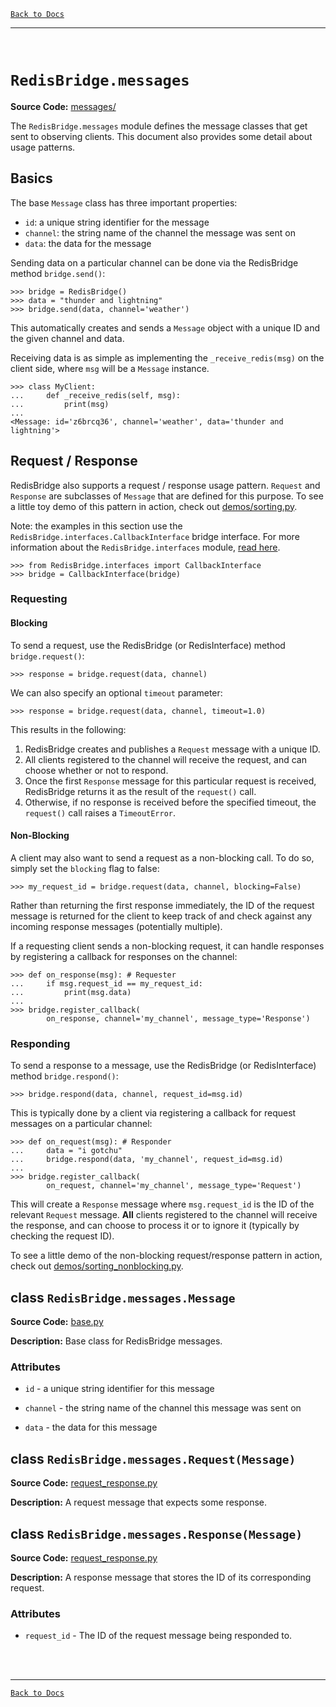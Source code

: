 [`Back to Docs`](./README.md)
***
<br>

# `RedisBridge.messages`

**Source Code:** [messages/](../RedisBridge/messages/)

The `RedisBridge.messages` module defines the message classes that get sent to observing clients. This document also provides some detail about usage patterns.


## Basics

The base `Message` class has three important properties:
- `id`: a unique string identifier for the message
- `channel`: the string name of the channel the message was sent on
- `data`: the data for the message

Sending data on a particular channel can be done via the RedisBridge method `bridge.send()`:
```
>>> bridge = RedisBridge()
>>> data = "thunder and lightning"
>>> bridge.send(data, channel='weather')
```
This automatically creates and sends a `Message` object with a unique ID and the given channel and data.

Receiving data is as simple as implementing the `_receive_redis(msg)` on the client side, where `msg` will be a `Message` instance.
```
>>> class MyClient:
...     def _receive_redis(self, msg):
...         print(msg)
...
<Message: id='z6brcq36', channel='weather', data='thunder and lightning'>
```


## Request / Response

RedisBridge also supports a request / response usage pattern.  `Request` and `Response`  are subclasses of `Message` that are defined for this purpose. To see a little toy demo of this pattern in action, check out [demos/sorting.py](../demos/sorting.py).

Note: the examples in this section use the `RedisBridge.interfaces.CallbackInterface` bridge interface. For more information about the `RedisBridge.interfaces` module, [read here](./interfaces.md).
```
>>> from RedisBridge.interfaces import CallbackInterface
>>> bridge = CallbackInterface(bridge)
```

### Requesting

#### Blocking
To send a request, use the RedisBridge (or RedisInterface) method `bridge.request()`:
```
>>> response = bridge.request(data, channel)
```
We can also specify an optional `timeout` parameter:
```
>>> response = bridge.request(data, channel, timeout=1.0)
```
This results in the following:
1) RedisBridge creates and publishes a `Request` message with a unique ID.
2) All clients registered to the channel will receive the request, and can choose whether or not to respond.
3) Once the first `Response` message for this particular request is received, RedisBridge returns it as the result of the `request()` call.
4) Otherwise, if no response is received before the specified timeout, the `request()` call raises a `TimeoutError`.

#### Non-Blocking
A client may also want to send a request as a non-blocking call. To do so, simply set the `blocking` flag to false:

```
>>> my_request_id = bridge.request(data, channel, blocking=False)
```

Rather than returning the first response immediately, the ID of the request message is returned for the client to keep track of and check against any incoming response messages (potentially multiple).

If a requesting client sends a non-blocking request, it can handle responses by registering a callback for responses on the channel:
```
>>> def on_response(msg): # Requester
...     if msg.request_id == my_request_id:
...         print(msg.data)
...
>>> bridge.register_callback(
        on_response, channel='my_channel', message_type='Response')
```

### Responding

To send a response to a message, use the RedisBridge (or RedisInterface) method `bridge.respond()`:
```
>>> bridge.respond(data, channel, request_id=msg.id)
```

This is typically done by a client via registering a callback for request messages on a particular channel:
```
>>> def on_request(msg): # Responder
...     data = "i gotchu"
...     bridge.respond(data, 'my_channel', request_id=msg.id)
...
>>> bridge.register_callback(
        on_request, channel='my_channel', message_type='Request')
```
This will create a `Response` message where `msg.request_id` is the ID of the relevant `Request` message. **All** clients registered to the channel will receive the response, and can choose to process it or to ignore it (typically by checking the request ID).

To see a little demo of the non-blocking request/response pattern in action, check out [demos/sorting_nonblocking.py](../demos/sorting_nonblocking.py).


## class `RedisBridge.messages.Message`

**Source Code:** [base.py](../RedisBridge/messages/base.py)

**Description:** Base class for RedisBridge messages.

### Attributes

- `id` - a unique string identifier for this message

- `channel` - the string name of the channel this message was sent on

- `data` - the data for this message

## class `RedisBridge.messages.Request(Message)`

**Source Code:** [request_response.py](../RedisBridge/messages/request_response.py)

**Description:** A request message that expects some response.

## class `RedisBridge.messages.Response(Message)`

**Source Code:** [request_response.py](../RedisBridge/messages/request_response.py)

**Description:** A response message that stores the ID of its corresponding request.

### Attributes

- `request_id` - The ID of the request message being responded to.


<br><br>
***
[`Back to Docs`](./README.md)
